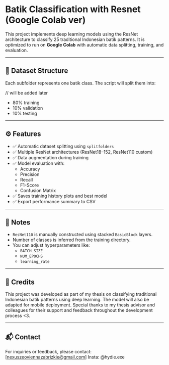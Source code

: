 # Batik Classification with Resnet (Google Colab ver)
This project implements deep learning models using the ResNet architecture to classify 25 traditional Indonesian batik patterns. It is optimized to run on **Google Colab** with automatic data splitting, training, and evaluation.

---

## 📁 Dataset Structure

Each subfolder represents one batik class. The script will split them into:

// will be added later
- 80% training
- 10% validation
- 10% testing

---

## ⚙️ Features

- ✅ Automatic dataset splitting using `splitfolders`
- ✅ Multiple ResNet architectures (ResNet18–152, ResNet110 custom)
- ✅ Data augmentation during training
- ✅ Model evaluation with:
  - Accuracy
  - Precision
  - Recall
  - F1-Score
  - Confusion Matrix
- ✅ Saves training history plots and best model
- ✅ Export performance summary to CSV

---

## 🧠 Notes
- `ResNet110` is manually constructed using stacked `BasicBlock` layers.
- Number of classes is inferred from the training directory.
- You can adjust hyperparameters like:
  - `BATCH_SIZE`
  - `NUM_EPOCHS`
  - `learning_rate`

---

## 📌 Credits

This project was developed as part of my thesis on classifying traditional Indonesian batik patterns using deep learning. The model will also be adapted for mobile deployment.
Special thanks to my thesis advisor and colleagues for their support and feedback throughout the development process <3.

---

## 📬 Contact
For inquiries or feedback, please contact: [nexuszeoviennazabrizkie@gmail.com]
Insta: @hydie.exe
